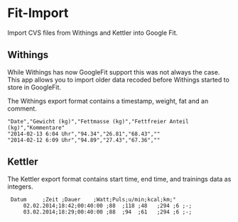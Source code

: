 # Fit-Import

Import CVS files from Withings and Kettler into Google Fit.

## Withings

While Withings has now GoogleFit support this was not always the case. This app allows you to import older data recoded
before Withings started to store in GoogleFit.

The Withings export format contains a timestamp, weight, fat and an comment.

	"Date","Gewicht (kg)","Fettmasse (kg)","Fettfreier Anteil (kg)","Kommentare"
	"2014-02-13 6:04 Uhr","94.34","26.81","68.43",""
	"2014-02-12 6:09 Uhr","94.89","27.43","67.36",""

## Kettler

The Kettler export format contains start time, end time, and trainings data as integers.

	 Datum     ;Zeit ;Dauer    ;Watt;Puls;u/min;kcal;km;°
         02.02.2014;18:42;00:40:00 ;88  ;118 ;48   ;294 ;6 ;-;
         03.02.2014;18:29;00:40:00 ;88  ;94  ;61   ;294 ;6 ;-;